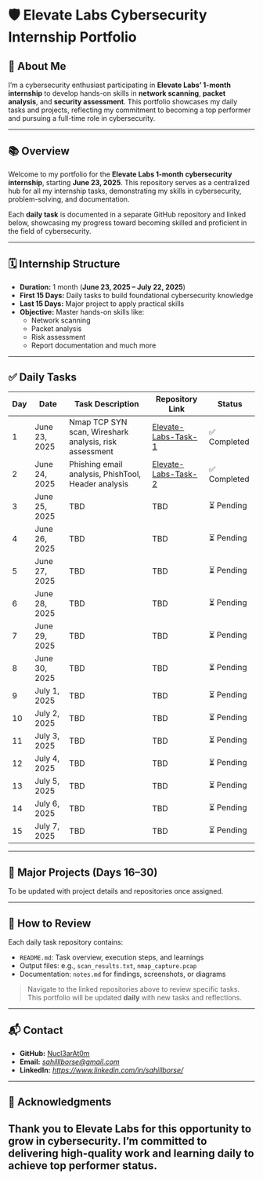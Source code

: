 # 🛡️ Elevate Labs Cybersecurity Internship Portfolio

## 👤 About Me

I’m a cybersecurity enthusiast participating in **Elevate Labs’ 1-month internship** to develop hands-on skills in **network scanning**, **packet analysis**, and **security assessment**. This portfolio showcases my daily tasks and projects, reflecting my commitment to becoming a top performer and pursuing a full-time role in cybersecurity.

---

## 📚 Overview

Welcome to my portfolio for the **Elevate Labs 1-month cybersecurity internship**, starting **June 23, 2025**. This repository serves as a centralized hub for all my internship tasks, demonstrating my skills in cybersecurity, problem-solving, and documentation.

Each **daily task** is documented in a separate GitHub repository and linked below, showcasing my progress toward becoming skilled and proficient in the field of cybersecurity.

---

## 🗓️ Internship Structure

- **Duration:** 1 month (**June 23, 2025 – July 22, 2025**)
- **First 15 Days:** Daily tasks to build foundational cybersecurity knowledge
- **Last 15 Days:** Major project to apply practical skills
- **Objective:** Master hands-on skills like:
  - Network scanning  
  - Packet analysis  
  - Risk assessment  
  - Report documentation and much more

---

## ✅ Daily Tasks

| Day | Date         | Task Description                                         | Repository Link                        | Status     |
|-----|--------------|----------------------------------------------------------|----------------------------------------|------------|
| 1   | June 23, 2025| Nmap TCP SYN scan, Wireshark analysis, risk assessment   | [Elevate-Labs-Task-1](https://github.com/Nucl3arAt0m/Elevate-Labs-Task-1) | ✅ Completed |
| 2   | June 24, 2025| Phishing email analysis, PhishTool, Header analysis      | [Elevate-Labs-Task-2](https://github.com/Nucl3arAt0m/Elevate-Labs-Task-2) | ✅ Completed |
| 3   | June 25, 2025| TBD                                                      | TBD                                    | ⏳ Pending  |
| 4   | June 26, 2025| TBD                                                      | TBD                                    | ⏳ Pending  |
| 5   | June 27, 2025| TBD                                                      | TBD                                    | ⏳ Pending  |
| 6   | June 28, 2025| TBD                                                      | TBD                                    | ⏳ Pending  |
| 7   | June 29, 2025| TBD                                                      | TBD                                    | ⏳ Pending  |
| 8   | June 30, 2025| TBD                                                      | TBD                                    | ⏳ Pending  |
| 9   | July 1, 2025 | TBD                                                      | TBD                                    | ⏳ Pending  |
| 10  | July 2, 2025 | TBD                                                      | TBD                                    | ⏳ Pending  |
| 11  | July 3, 2025 | TBD                                                      | TBD                                    | ⏳ Pending  |
| 12  | July 4, 2025 | TBD                                                      | TBD                                    | ⏳ Pending  |
| 13  | July 5, 2025 | TBD                                                      | TBD                                    | ⏳ Pending  |
| 14  | July 6, 2025 | TBD                                                      | TBD                                    | ⏳ Pending  |
| 15  | July 7, 2025 | TBD                                                      | TBD                                    | ⏳ Pending  |

---

## 🚀 Major Projects (Days 16–30)

To be updated with project details and repositories once assigned.

---

## 📂 How to Review

Each daily task repository contains:
- `README.md`: Task overview, execution steps, and learnings
- Output files: e.g., `scan_results.txt`, `nmap_capture.pcap`
- Documentation: `notes.md` for findings, screenshots, or diagrams

> Navigate to the linked repositories above to review specific tasks. This portfolio will be updated **daily** with new tasks and reflections.

---

## 📬 Contact

- **GitHub:** [Nucl3arAt0m](https://github.com/Nucl3arAt0m)
- **Email:** *sahilllborse@gmail.com*  
- **LinkedIn:** *https://www.linkedin.com/in/sahillborse/*

---

## 🙏 Acknowledgments

Thank you to **Elevate Labs** for this opportunity to grow in cybersecurity. I’m committed to delivering high-quality work and learning daily to achieve top performer status.
---


